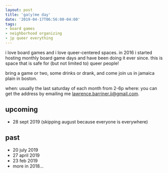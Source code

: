 ```yaml
---
layout: post
title: 'ga(y)me day'
date: '2019-04-17T06:56:00-04:00'
tags:
- board games
- neighborhood organizing
- jp queer everything
--- 
```


i love board games and i love queer-centered spaces. in 2016 i started hosting monthly board game days and have been doing it ever since. this is space that is safe for (but not limited to) queer people! 

bring a game or two, some drinks or drank, and come join us in jamaica plain in boston. 

when: usually the last saturday of each month from 2-6p
where: you can get the address by emailing me lawrence.barriner.ii@gmail.com. 

## upcoming

* 28 sept 2019 (skipping august because everyone is everywhere)
 

## past 

* 20 july 2019
* 27 april 2019
* 23 feb 2019 
* more in 2018...

<!-- hyperlink bank -->


<!-- &#042; = asterisk -->
<!-- &#039; = single quote '-->

